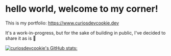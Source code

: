 # hello world, welcome to my corner!

This is my portfolio:
https://www.curiosdevcookie.dev

It's a work-in-progress, but for the sake of building in public, I've decided to share it as is 🦖


[![curiosdevcookie's GitHub stats:](https://github-readme-stats.vercel.app/api?username=curiosdevcookie&count_private=true&show_icons=true)](https://github.com/curiosdevcookie/github-readme-stats)


